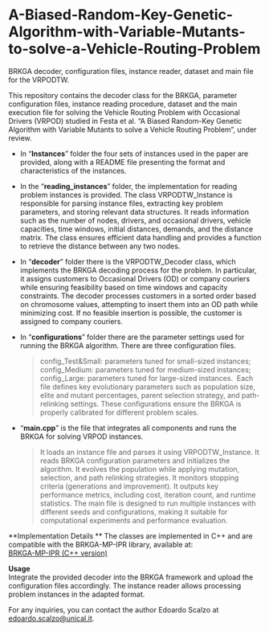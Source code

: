 # A-Biased-Random-Key-Genetic-Algorithm-with-Variable-Mutants-to-solve-a-Vehicle-Routing-Problem
BRKGA decoder, configuration files, instance reader, dataset and main file for the VRPODTW.

This repository contains the decoder class for the BRKGA, parameter configuration files, instance reading procedure, dataset and the main execution file for
solving the Vehicle Routing Problem with Occasional Drivers (VRPOD) studied in Festa et al. “A Biased Random-Key Genetic Algorithm with Variable Mutants to solve
a Vehicle Routing Problem”, under review.

- In “**Instances**” folder the four sets of instances used in the paper are provided, along with a README file presenting the format and characteristics  of the
  instances.
  
- In the “**reading_instances**” folder, the implementation for reading problem instances is provided. The class VRPODTW_Instance is responsible for parsing instance
  files, extracting key problem parameters, and storing relevant data structures. It reads information such as the number of nodes, drivers, and occasional
  drivers, vehicle capacities, time windows, initial distances, demands, and the distance matrix. The class ensures efficient data handling and provides a
  function to retrieve the distance between any two nodes.
  
- In “**decoder**” folder there is the VRPODTW_Decoder class, which implements the BRKGA decoding process for the problem. In particular, it assigns customers to
  Occasional Drivers (OD) or company couriers while ensuring feasibility based on time windows and capacity constraints. The decoder processes customers in a
  sorted order based on chromosome values, attempting to insert them into an OD path while minimizing cost. If no feasible insertion is possible, the customer is
  assigned to company couriers.
  
- In “**configurations**” folder there are the parameter settings used for running the BRKGA algorithm. There are three configuration files.
  >  config_Test&Small: parameters tuned for small-sized instances;
  > config_Medium: parameters tuned for medium-sized instances;
  > config_Large: parameters tuned for large-sized instances.
   Each file defines key evolutionary parameters such as population size, elite and mutant percentages, parent selection strategy, and
  path-relinking settings.
  These configurations ensure the BRKGA is properly calibrated for different problem scales.
  
- “**main.cpp**” is the file that integrates all components and runs the BRKGA for solving VRPOD instances.
  > It loads an instance file and parses it using VRPODTW_Instance.
  > It reads BRKGA configuration parameters and initializes the algorithm.
  > It evolves the population while applying mutation, selection, and path relinking strategies.
  > It monitors stopping criteria (generations and improvement).
  > It outputs key performance metrics, including cost, iteration count, and runtime statistics.
  The main file is designed to run multiple instances with different seeds and configurations, making it suitable for computational
  experiments and performance evaluation.
  
**Implementation Details ** 
The classes are implemented in C++ and are compatible with the BRKGA-MP-IPR library, available at:  
[BRKGA-MP-IPR (C++ version)](https://github.com/ceandrade/brkga_mp_ipr_cpp)


**Usage**  
Integrate the provided decoder into the BRKGA framework and upload the configuration files accordingly. The instance reader allows processing problem instances in the adapted format.

For any inquiries, you can contact the author Edoardo Scalzo at edoardo.scalzo@unical.it.
